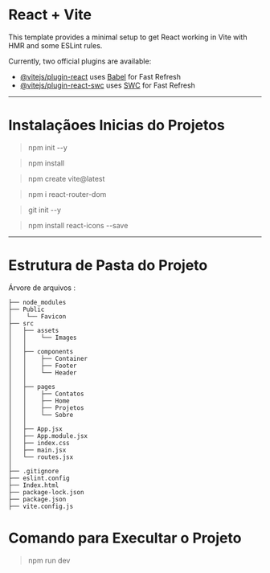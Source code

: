 # React + Vite

This template provides a minimal setup to get React working in Vite with HMR and some ESLint rules.

Currently, two official plugins are available:

- [@vitejs/plugin-react](https://github.com/vitejs/vite-plugin-react/blob/main/packages/plugin-react/README.md) uses [Babel](https://babeljs.io/) for Fast Refresh
- [@vitejs/plugin-react-swc](https://github.com/vitejs/vite-plugin-react-swc) uses [SWC](https://swc.rs/) for Fast Refresh

********************************

# Instalaçãoes Inicias do Projetos

>npm init --y

>npm install

>npm create vite@latest

>npm i react-router-dom

>git init --y

>npm install react-icons --save
********************************

# Estrutura de Pasta do Projeto
Árvore de arquivos :
```
├── node_modules
├── Public
│    └── Favicon
├── src
│   ├── assets
│   │    └── Images 
│   │
│   ├── components
│   │    ├── Container
│   │    ├── Footer
│   │    └── Header
│   │
│   ├── pages
│   │    ├── Contatos
│   │    ├── Home           
│   │    ├── Projetos
│   │    └── Sobre
│   │
│   ├── App.jsx
│   ├── App.module.jsx
│   ├── index.css
│   ├── main.jsx
│   └── routes.jsx
│
├── .gitignore
├── eslint.config
├── Index.html
├── package-lock.json
├── package.json
├── vite.config.js

```
# Comando para Execultar o Projeto
>npm run dev
